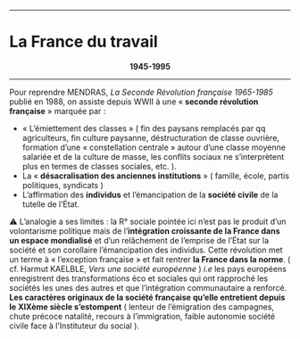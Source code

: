***
# La France du travail
<b><center>1945-1995</center></b>

***
Pour reprendre MENDRAS, *La Seconde Révolution française 1965-1985* publié en 1988, on assiste depuis WWII à une « **seconde révolution française** » marquée par : 
- « L’émiettement des classes » ( fin des paysans remplacés par qq agriculteurs, fin culture paysanne, déstructuration de classe ouvrière, formation d’une « constellation centrale » autour d’une classe moyenne salariée et de la culture de masse, les conflits sociaux ne s’interprètent plus en termes de classes sociales, etc. ). 
- La « **désacralisation des anciennes institutions** » ( famille, école, partis politiques, syndicats ) 
- L’affirmation des **individus** et l’émancipation de la **société civile** de la tutelle de l’État. 

⚠ L’analogie a ses limites : la R° sociale pointée ici n’est pas le produit d’un volontarisme politique mais de l’**intégration croissante de la France dans un espace mondialisé** et d’un relâchement de l’emprise de l’État sur la société et son corollaire l’émancipation des individus. Cette révolution met un terme à « l’exception française » et fait rentrer **la France dans la norme**. ( cf. Harmut KAELBLE,  *Vers une société européenne* ) *i.e* les pays européens enregistrent des transformations éco et sociales qui ont rapproché les sociétés les unes des autres et que l’intégration communautaire a renforcé. **Les caractères originaux de la société française qu’elle entretient depuis le XIXème siècle s’estompent** ( lenteur de l’émigration des campagnes, chute précoce natalité, recours à l’immigration, faible autonomie société civile face à l’Instituteur du social ). 

